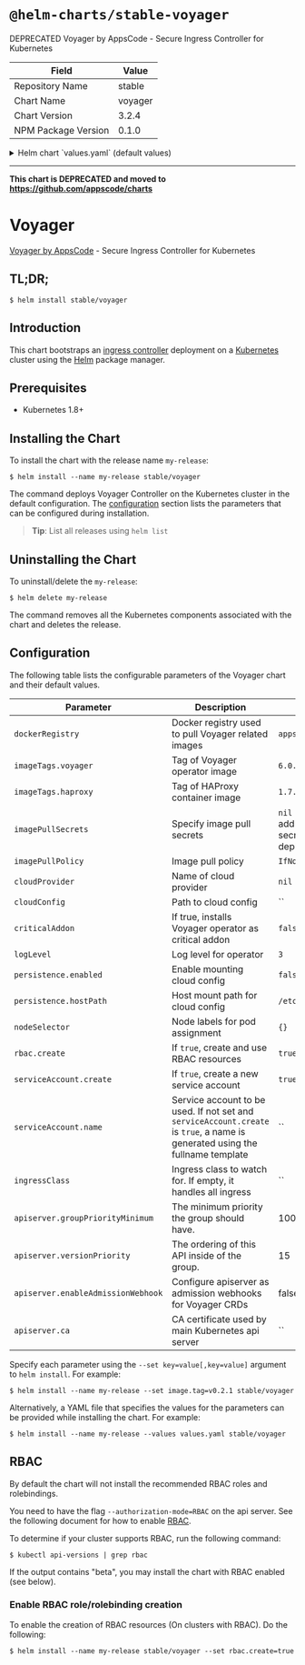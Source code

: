 # `@helm-charts/stable-voyager`

DEPRECATED Voyager by AppsCode - Secure Ingress Controller for Kubernetes

| Field               | Value   |
| ------------------- | ------- |
| Repository Name     | stable  |
| Chart Name          | voyager |
| Chart Version       | 3.2.4   |
| NPM Package Version | 0.1.0   |

<details>

<summary>Helm chart `values.yaml` (default values)</summary>

```yaml
##
## Voyager chart configuration
##
# Docker registry containing Voyager & HAProxy images
dockerRegistry: appscode
## Tags for Docker images
imageTags:
  ## Docker image tag containing Voyager
  voyager: 6.0.0
  ## Docker image tag containing HAProxy binary
  haproxy: 1.7.10-6.0.0
## Optionally specify an array of imagePullSecrets.
## Secrets must be manually created in the namespace.
## ref: https://kubernetes.io/docs/concepts/containers/images/#specifying-imagepullsecrets-on-a-pod
##
# imagePullSecrets:
#   - name: myRegistryKeySecretName
## Specify a imagePullPolicy
## ref: http://kubernetes.io/docs/user-guide/images/#pre-pulling-images
##
imagePullPolicy: IfNotPresent
## Use cloud provider here.
cloudProvider:
## The path to the cloud provider configuration file. Empty string for no configuration file.
## ie. for azure use /etc/kubernetes/azure.json
cloudConfig: ''
## Installs voyager operator as critical addon
## https://kubernetes.io/docs/tasks/administer-cluster/guaranteed-scheduling-critical-addon-pods/
criticalAddon: false
## Log level for voyager
logLevel: 3
persistence:
  enabled: false
  hostPath: /etc/kubernetes

## Node labels for pod assignment
## Ref: https://kubernetes.io/docs/user-guide/node-selection/
##
nodeSelector: {}

## Install Default RBAC roles and bindings
rbac:
  # Specifies whether RBAC resources should be created
  create: true

serviceAccount:
  # Specifies whether a ServiceAccount should be created
  create: true
  # The name of the ServiceAccount to use.
  # If not set and create is true, a name is generated using the fullname template
  name:

# this flag can be set to 'voyager' to handle only ingress
# with annotation kubernetes.io/ingress.class=voyager.
ingressClass:

apiserver:
  # groupPriorityMinimum is the minimum priority the group should have. Please see
  # https://github.com/kubernetes/kube-aggregator/blob/release-1.9/pkg/apis/apiregistration/v1beta1/types.go#L58-L64
  # for more information on proper values of this field.
  groupPriorityMinimum: 10000
  # versionPriority is the ordering of this API inside of the group. Please see
  # https://github.com/kubernetes/kube-aggregator/blob/release-1.9/pkg/apis/apiregistration/v1beta1/types.go#L66-L70
  # for more information on proper values of this field
  versionPriority: 15
  # enableAdmissionWebhook is used to configure apiserver as ValidationWebhook for Voyager CRDs
  enableAdmissionWebhook: false
  # CA certificate used by main Kubernetes api server
  ca:
```

</details>

---

**This chart is DEPRECATED and moved to https://github.com/appscode/charts**

# Voyager

[Voyager by AppsCode](https://github.com/appscode/voyager) - Secure Ingress Controller for Kubernetes

## TL;DR;

```console
$ helm install stable/voyager
```

## Introduction

This chart bootstraps an [ingress controller](https://github.com/appscode/voyager) deployment on a [Kubernetes](http://kubernetes.io) cluster using the [Helm](https://helm.sh) package manager.

## Prerequisites

- Kubernetes 1.8+

## Installing the Chart

To install the chart with the release name `my-release`:

```console
$ helm install --name my-release stable/voyager
```

The command deploys Voyager Controller on the Kubernetes cluster in the default configuration. The [configuration](#configuration) section lists the parameters that can be configured during installation.

> **Tip**: List all releases using `helm list`

## Uninstalling the Chart

To uninstall/delete the `my-release`:

```console
$ helm delete my-release
```

The command removes all the Kubernetes components associated with the chart and deletes the release.

## Configuration

The following table lists the configurable parameters of the Voyager chart and their default values.

| Parameter                          | Description                                                                                                                   | Default                                                  |
| ---------------------------------- | ----------------------------------------------------------------------------------------------------------------------------- | -------------------------------------------------------- |
| `dockerRegistry`                   | Docker registry used to pull Voyager related images                                                                           | `appscode`                                               |
| `imageTags.voyager`                | Tag of Voyager operator image                                                                                                 | `6.0.0`                                                  |
| `imageTags.haproxy`                | Tag of HAProxy container image                                                                                                | `1.7.10-6.0.0`                                           |
| `imagePullSecrets`                 | Specify image pull secrets                                                                                                    | `nil` (does not add image pull secrets to deployed pods) |
| `imagePullPolicy`                  | Image pull policy                                                                                                             | `IfNotPresent`                                           |
| `cloudProvider`                    | Name of cloud provider                                                                                                        | `nil`                                                    |
| `cloudConfig`                      | Path to cloud config                                                                                                          | ``                                                       |
| `criticalAddon`                    | If true, installs Voyager operator as critical addon                                                                          | `false`                                                  |
| `logLevel`                         | Log level for operator                                                                                                        | `3`                                                      |
| `persistence.enabled`              | Enable mounting cloud config                                                                                                  | `false`                                                  |
| `persistence.hostPath`             | Host mount path for cloud config                                                                                              | `/etc/kubernetes`                                        |
| `nodeSelector`                     | Node labels for pod assignment                                                                                                | `{}`                                                     |
| `rbac.create`                      | If `true`, create and use RBAC resources                                                                                      | `true`                                                   |
| `serviceAccount.create`            | If `true`, create a new service account                                                                                       | `true`                                                   |
| `serviceAccount.name`              | Service account to be used. If not set and `serviceAccount.create` is `true`, a name is generated using the fullname template | ``                                                       |
| `ingressClass`                     | Ingress class to watch for. If empty, it handles all ingress                                                                  | ``                                                       |
| `apiserver.groupPriorityMinimum`   | The minimum priority the group should have.                                                                                   | 10000                                                    |
| `apiserver.versionPriority`        | The ordering of this API inside of the group.                                                                                 | 15                                                       |
| `apiserver.enableAdmissionWebhook` | Configure apiserver as admission webhooks for Voyager CRDs                                                                    | false                                                    |
| `apiserver.ca`                     | CA certificate used by main Kubernetes api server                                                                             | ``                                                       |

Specify each parameter using the `--set key=value[,key=value]` argument to `helm install`. For example:

```console
$ helm install --name my-release --set image.tag=v0.2.1 stable/voyager
```

Alternatively, a YAML file that specifies the values for the parameters can be provided while
installing the chart. For example:

```console
$ helm install --name my-release --values values.yaml stable/voyager
```

## RBAC

By default the chart will not install the recommended RBAC roles and rolebindings.

You need to have the flag `--authorization-mode=RBAC` on the api server. See the following document for how to enable [RBAC](https://kubernetes.io/docs/admin/authorization/rbac/).

To determine if your cluster supports RBAC, run the following command:

```console
$ kubectl api-versions | grep rbac
```

If the output contains "beta", you may install the chart with RBAC enabled (see below).

### Enable RBAC role/rolebinding creation

To enable the creation of RBAC resources (On clusters with RBAC). Do the following:

```console
$ helm install --name my-release stable/voyager --set rbac.create=true
```
